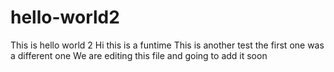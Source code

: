 # hello-world2
This is hello world 2
Hi this is a funtime
This is another test the first one was a different one 
We are editing this file and going to add it soon
